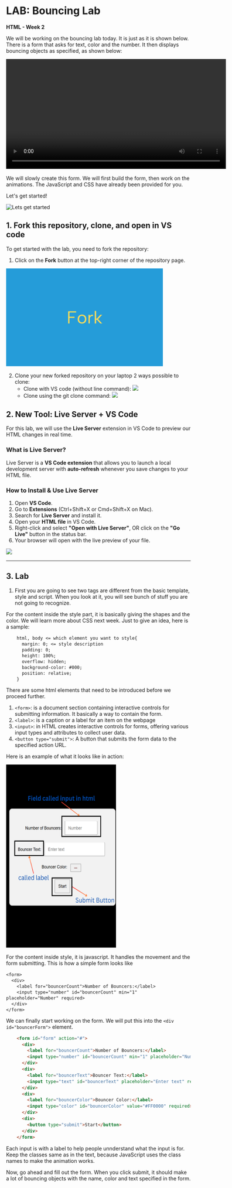 # LAB: Bouncing Lab

**HTML - Week 2**


We will be working on the bouncing lab today. It is just as it is shown below. There is a form that asks for text, color and the number. It then displays bouncing objects as specified, as shown below:

<video width="600" controls>
    <source src="./Bouncing Screensaver - Google Chrome 2025-02-26 11-25-51.mp4" type="">
</video>


We will slowly create this form. We will first build the form, then work on the animations. The JavaScript and CSS have already been provided for you.

Let's get started!

![Lets get started](https://media2.giphy.com/media/v1.Y2lkPTc5MGI3NjExdHpmMnc2Z3ppaWFrZWRjOGcweHExbzNzNmxjbWZ2dzZuYTQxcnFzNiZlcD12MV9pbnRlcm5hbF9naWZfYnlfaWQmY3Q9Zw/HyxK9xIodu1mb2yVnN/giphy.gif)


## 1. Fork this repository, clone, and open in VS code

To get started with the lab, you need to fork the repository:

1. Click on the **Fork** button at the top-right corner of the repository page.
<img src="assets/fork.gif" width="85%" height="" style="margin-x: auto">

2. Clone your new forked repository on your laptop
   2 ways possible to clone:
   - Clone with VS code (without line command):
     <img src="assets/clone-vscode.gif" width="85%" height="" style="margin-x: auto">  
   - Clone using the git clone command:
     <img src="assets/clone-cmd.gif" width="85%" height="" style="margin-x: auto">  


## 2. New Tool: Live Server + VS Code

For this lab, we will use the **Live Server** extension in VS Code to preview our HTML changes in real time.

### What is Live Server?

Live Server is a **VS Code extension** that allows you to launch a local development server with **auto-refresh** whenever you save changes to your HTML file.

### How to Install & Use Live Server

1. Open **VS Code**.
2. Go to **Extensions** (Ctrl+Shift+X or Cmd+Shift+X on Mac).
3. Search for **Live Server** and install it.
4. Open your **HTML file** in VS Code.
5. Right-click and select **"Open with Live Server"**, OR click on the **"Go Live"** button in the status bar.
6. Your browser will open with the live preview of your file.
<img src="assets/liveserver.gif" width="85%" height="" style="margin-x: auto">  

---

## 3. Lab

1) First you are going to see two tags are different from the basic template, style and script. When you look at it, you will see bunch of stuff you are not going to recognize.

For the content inside the style part, it is basically giving the shapes and the color. We will learn more about CSS next week. Just to give an idea, here is a sample:

```
    html, body <= which element you want to style{
      margin: 0; <= style description
      padding: 0;
      height: 100%;
      overflow: hidden;
      background-color: #000;
      position: relative;
    }

```

There are some html elements that need to be introduced before we proceed further.

1) `<form>`:  is a document section containing interactive controls for submitting information. It basically a way to contain the form.
2) `<label>`: is a caption or a label for an item on the webpage
3) `<input>`: in HTML creates interactive controls for forms, offering various input types and attributes to collect user data.
4) `<button type="submit">`:  A button that submits the form data to the specified action URL.

Here is an example of what it looks like in action:

<img src="./Field called input in html.png" width="300" height="500" />




For the content inside style, it is javascript. It handles the movement and the form submitting. This is how a simple form looks like

    <form>
      <div>
        <label for="bouncerCount">Number of Bouncers:</label>
        <input type="number" id="bouncerCount" min="1" placeholder="Number" required>
      </div>
    </form>

We can finally start working on the form. We will put this into the `<div id="bouncerForm">` element.

```html
    <form id="form" action="#">
      <div>
        <label for="bouncerCount">Number of Bouncers:</label>
        <input type="number" id="bouncerCount" min="1" placeholder="Number" required>
      </div>
      <div>
        <label for="bouncerText">Bouncer Text:</label>
        <input type="text" id="bouncerText" placeholder="Enter text" required>
      </div>
      <div>
        <label for="bouncerColor">Bouncer Color:</label>
        <input type="color" id="bouncerColor" value="#FF0000" required>
      </div>
      <div>
        <button type="submit">Start</button>
      </div>
    </form>
```

Each input is with a label to help people unnderstand what the input is for. Keep the classes same as in the text, because JavaScript uses the class names to make the animation works.

Now, go ahead and fill out the form. When you click submit, it should make a lot of bouncing objects with the name, color and text specified in the form.






























